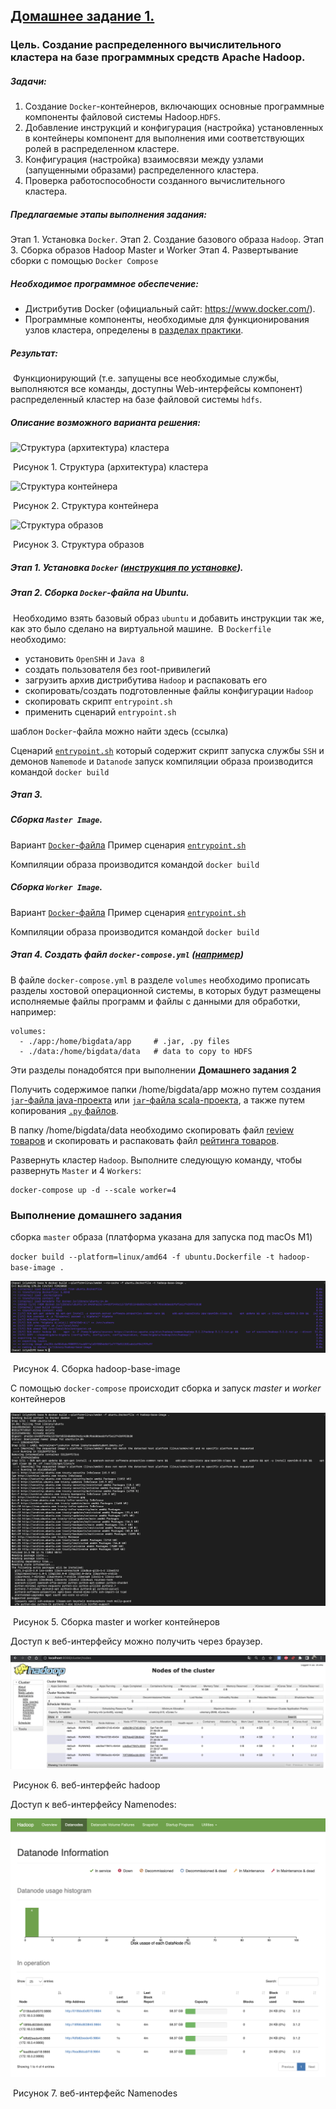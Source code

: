## **<u>Домашнее задание 1.</u>**

### Цель. Создание распределенного вычислительного кластера на базе программных средств Apache Hadoop.

##### Задачи:

1. Создание `Docker`-контейнеров, включающих основные программные компоненты файловой системы Hadoop.`HDFS`.
2. Добавление инструкций и конфигурация (настройка) установленных в контейнеры компонент для 
   выполнения ими соответствующих ролей в распределенном кластере.
3. Конфигурация (настройка) взаимосвязи между узлами (запущенными образами) распределенного кластера.
4. Проверка работоспособности созданного вычислительного кластера.

##### Предлагаемые этапы выполнения задания:

Этап 1. Установка `Docker`. 
Этап 2. Создание базового образа `Hadoop`.
Этап 3. Сборка образов Hadoop Master и Worker 
Этап 4. Развертывание сборки с помощью `Docker Compose`

##### Необходимое программное обеспечение:

- Дистрибутив Docker (официальный сайт: https://www.docker.com/).
- Программные компоненты, необходимые для функционирования узлов кластера, определены в [разделах практики](https://github.com/SergUSProject/BigDataProcSystems_practice).

##### Результат:

​    Функционирующий (т.е. запущены все необходимые службы, выполняются все команды, доступны Web-интерфейсы компонент) распределенный кластер на базе файловой системы `hdfs`.

##### Описание возможного варианта решения:

![Структура (архитектура) кластера](./img/docker/cluster_architecture.png)

​                                                                Рисунок 1. Структура (архитектура) кластера


![Cтруктура контейнера](./img/docker/cluster_containers.png)

​                                                                         Рисунок 2. Структура контейнера



![Структура образов](./img/docker/cluster_images.png)

​                                                                              Рисунок 3. Структура образов



##### Этап 1. Установка `Docker` ([инструкция по установке](https://docs.docker.com/engine/install/ubuntu/)).

##### Этап 2. Сборка `Docker`-файла на Ubuntu.

​	Необходимо взять базовый образ `ubuntu` и добавить инструкции так же, как это было сделано на виртуальной машине.
​	В `Dockerfile` необходимо:

 - установить `OpenSHH` и `Java 8`
 - создать пользователя без root-привилегий
 - загрузить архив дистрибутива `Hadoop` и распаковать его
 - скопировать/создать подготовленные файлы конфигурации `Hadoop`
 - скопировать скрипт `entrypoint.sh` 
 - применить сценарий `entrypoint.sh`

шаблон `Docker`-файла можно найти здесь (ссылка)

Сценарий [`entrypoint.sh`](./base/entrypoint.sh) который содержит скрипт запуска службы `SSH` и демонов `Namemode` и `Datanode`
запуск компиляции образа производится командой `docker build`

##### Этап 3. 

##### 	Сборка `Master Image`. 

 Вариант [`Docker`-файла](./master/Dockerfile) 
 Пример сценария [`entrypoint.sh`](./master/entrypoint.sh) 

 Компиляции образа производится командой `docker build`

#####  	Сборка `Worker Image`. 

 Вариант [`Docker`-файла](./worker/Dockerfile)
 Пример сценария [`entrypoint.sh`](./worker/entrypoint.sh) 

 Компиляции образа производится командой `docker build`

##### Этап 4. Создать файл `docker-compose.yml` ([например](https://raw.githubusercontent.com/SergUSProject/BigDataProc_HomeWorks/main/HomeWork_1/docker-compose.yml))

В файле `docker-compose.yml` в разделе `volumes` необходимо прописать разделы хостовой операционной системы, в которых будут размещены исполняемые файлы программ и файлы с данными для обработки, например:

```
volumes:
  - ./app:/home/bigdata/app     # .jar, .py files
  - ./data:/home/bigdata/data   # data to copy to HDFS
```

Эти разделы понадобятся при выполнении **Домашнего задания 2**

Получить содержимое папки /home/bigdata/app можно путем создания [`jar`-файла java-проекта](./projects/java/mapreduce_java.md) или [`jar`-файла scala-проекта](./projects/scala/mapreduce_scala.md), а также путем копирования [`.py` файлов](./projects/py/mapreduce_python.md).

В папку /home/bigdata/data необходимо скопировать файл [review товаров](https://disk.yandex.ru/d/KHXsSY4tN01Onw) и скопировать и распаковать файл [рейтинга товаров](https://disk.yandex.ru/d/an4fqzhLc_FUGw).

Развернуть кластер `Hadoop`. Выполните следующую команду, чтобы развернуть `Master` и 4 `Workers`:

```
docker-compose up -d --scale worker=4
```

### Выполнение домашнего задания

сборка `master` образа (платформа указана для запуска под macOs M1)

`docker build --platform=linux/amd64 -f ubuntu.Dockerfile -t hadoop-base-image .`

![Сборка hadoop-base-image](./img/docker/docker_build.png)

​                                                                Рисунок 4. Сборка hadoop-base-image

С помощью `docker-compose` происходит сборка и запуск *master* и *worker* контейнеров

![Сборка master и worker контейнеров](./img/docker/docker_compose.png)

​                                                                Рисунок 5. Сборка master и worker контейнеров


Доступ к веб-интерфейсу можно получить через браузер.

![Веб-интерфейс hadoop](./img/docker/hadoop.png)

​                                                                Рисунок 6. веб-интерфейс hadoop

Доступ к веб-интерфейсу Namenodes:

![Веб-интерфейс namenodes](./img/docker/Namenodes.png)

​                                                                Рисунок 7. веб-интерфейс Namenodes